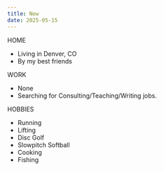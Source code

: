 ```yaml
---
title: Now
date: 2025-05-15
---
```

HOME
- Living in Denver, CO
- By my best friends

WORK
- None
- Searching for Consulting/Teaching/Writing jobs.

HOBBIES
- Running
- Lifting
- Disc Golf
- Slowpitch Softball
- Cooking
- Fishing